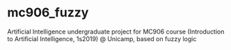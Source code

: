 # mc906_fuzzy
Artificial Intelligence undergraduate project for MC906 course (Introduction to Artificial Intelligence, 1s2019) @ Unicamp, based on fuzzy logic
